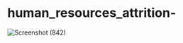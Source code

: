 # human_resources_attrition-
![Screenshot (842)](https://github.com/muskaanbhau/human_resources_attrition-/assets/140945570/9f945376-a30a-4671-b153-699b089c0c97)
